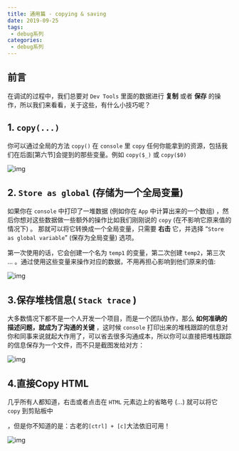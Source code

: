 ```yaml
---
title: 通用篇 - copying & saving
date: 2019-09-25
tags: 
 - debug系列
categories: 
 - debug系列
---
```


## 前言

在调试的过程中，我们总要对 `Dev Tools` 里面的数据进行 **复制** 或者 **保存** 的操作，所以我们来看看，关于这些，有什么小技巧呢？

## 1. `copy(...)`

你可以通过全局的方法 `copy()` 在 `console` 里 `copy` 任何你能拿到的资源，包括我们在后面[第六节]会提到的那些变量。例如 `copy($_)` 或 `copy($0)`



![img](https://user-gold-cdn.xitu.io/2018/12/7/16787442a1444125?imageslim)



## 2. `Store as global` (存储为一个全局变量)

如果你在 `console` 中打印了一堆数据 (例如你在 `App` 中计算出来的一个数组) ，然后你想对这些数据做一些额外的操作比如我们刚刚说的 `copy` (在不影响它原来值的情况下) 。 那就可以将它转换成一个全局变量，只需要 **右击** 它，并选择 “`Store as global variable`” (保存为全局变量) 选项。

第一次使用的话，它会创建一个名为 `temp1` 的变量，第二次创建 `temp2`，第三次 ... 。通过使用这些变量来操作对应的数据，不用再担心影响到他们原来的值:



![img](https://user-gold-cdn.xitu.io/2018/12/7/167874429e8b8f73?imageslim)



## 3.保存堆栈信息( `Stack trace` )

大多数情况下都不是一个人开发一个项目，而是一个团队协作，那么 **如何准确的描述问题，就成为了沟通的关键** ，这时候 `console` 打印出来的堆栈跟踪的信息对你和同事来说就起大作用了，可以省去很多沟通成本，所以你可以直接把堆栈跟踪的信息保存为一个文件，而不只是截图发给对方：



![img](https://user-gold-cdn.xitu.io/2018/12/7/16787442c1b6d1f7?imageslim)



## 4.直接Copy HTML

几乎所有人都知道，右击或者点击在 `HTML` 元素边上的省略号 (...) 就可以将它 `copy` 到剪贴板中

，但是你不知道的是：古老的`[ctrl] + [c]`大法依旧可用！

![img](https://user-gold-cdn.xitu.io/2018/12/7/16787442daaa7199?imageslim)
